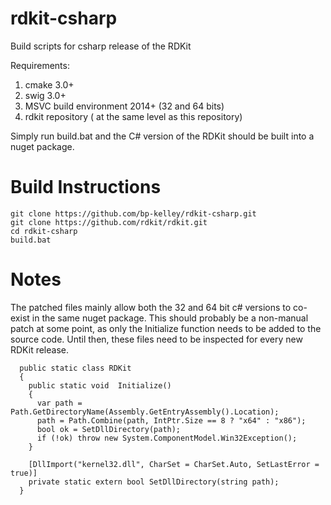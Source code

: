# rdkit-csharp
Build scripts for csharp release of the RDKit

Requirements:

  1. cmake 3.0+
  2. swig 3.0+
  3. MSVC build environment 2014+ (32 and 64 bits)
  4. rdkit repository ( at the same level as this repository)
  
Simply run build.bat and the C# version of the RDKit should be built
into a nuget package.

Build Instructions
==================

```
git clone https://github.com/bp-kelley/rdkit-csharp.git
git clone https://github.com/rdkit/rdkit.git
cd rdkit-csharp
build.bat
```


Notes
=====

The patched files mainly allow both the 32 and 64 bit c# versions to
co-exist in the same nuget package.  This should probably be a
non-manual patch at some point, as only the Initialize function needs
to be added to the source code.  Until then, these files need to
be inspected for every new RDKit release.

```
  public static class RDKit
  {
    public static void  Initialize()
    {
      var path = Path.GetDirectoryName(Assembly.GetEntryAssembly().Location);
      path = Path.Combine(path, IntPtr.Size == 8 ? "x64" : "x86");
      bool ok = SetDllDirectory(path);
      if (!ok) throw new System.ComponentModel.Win32Exception();
    }
    
    [DllImport("kernel32.dll", CharSet = CharSet.Auto, SetLastError = true)]
    private static extern bool SetDllDirectory(string path);
  }
```
